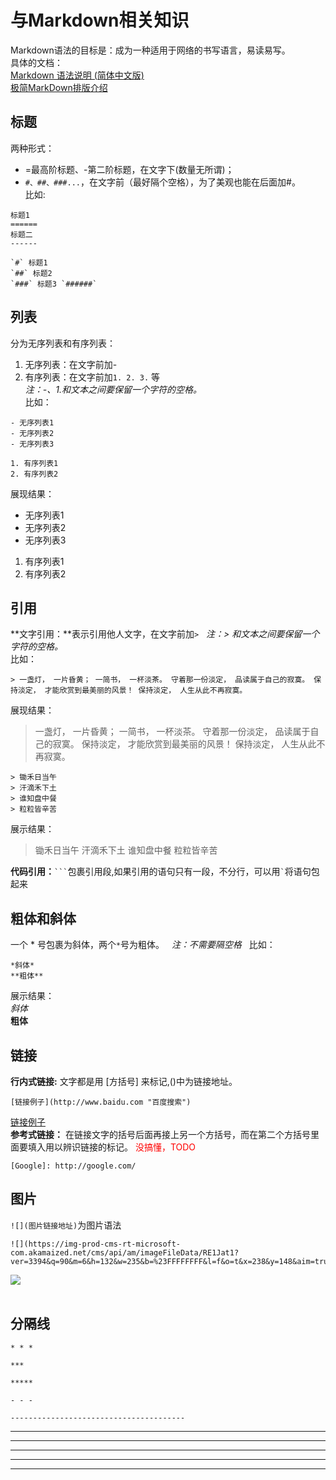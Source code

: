 # 与Markdown相关知识 #
Markdown语法的目标是：成为一种适用于网络的书写语言，易读易写。  
具体的文档：  
[Markdown 语法说明 (简体中文版)](http://wowubuntu.com/markdown/index.html#link)  
[极简MarkDown排版介绍](http://www.cnblogs.com/math/p/se-tools-001.html)

## 标题 ##
两种形式：
- =最高阶标题、-第二阶标题，在文字下(数量无所谓)；
- ```#、##、###...```，在文字前（最好隔个空格），为了美观也能在后面加#。  
比如:
```
标题1
======
标题二
------

`#` 标题1
`##` 标题2
`###` 标题3 `######`
```

## 列表 ##
分为无序列表和有序列表：
1. 无序列表：在文字前加-
2. 有序列表：在文字前加```1. 2. 3.``` 等  
*注：-、1.和文本之间要保留一个字符的空格。*  
比如：
```
- 无序列表1
- 无序列表2
- 无序列表3

1. 有序列表1
2. 有序列表2
```
展现结果：
- 无序列表1
- 无序列表2
- 无序列表3

1. 有序列表1
2. 有序列表2

## 引用 ##
**文字引用：**表示引用他人文字，在文字前加``` > ```  
*注：> 和文本之间要保留一个字符的空格。*  
比如：
```
> 一盏灯， 一片昏黄； 一简书， 一杯淡茶。 守着那一份淡定， 品读属于自己的寂寞。 保持淡定， 才能欣赏到最美丽的风景！ 保持淡定， 人生从此不再寂寞。
```
展现结果：
> 一盏灯， 一片昏黄； 一简书， 一杯淡茶。 守着那一份淡定， 品读属于自己的寂寞。 保持淡定， 才能欣赏到最美丽的风景！ 保持淡定， 人生从此不再寂寞。
  
```
> 锄禾日当午
> 汗滴禾下土
> 谁知盘中餐
> 粒粒皆辛苦
```
展示结果：
> 锄禾日当午
> 汗滴禾下土
> 谁知盘中餐
> 粒粒皆辛苦


**代码引用：**` ``` `包裹引用段,如果引用的语句只有一段，不分行，可以用``` ` ```将语句包起来

## 粗体和斜体 ##
一个 * 号包裹为斜体，两个``` * ```号为粗体。  
*注：不需要隔空格*  
比如：
```
*斜体*
**粗体**
```
展示结果：  
*斜体*  
**粗体**

## 链接 ##
**行内式链接:** 文字都是用 [方括号] 来标记,()中为链接地址。  
```
[链接例子](http://www.baidu.com "百度搜索")
```
[链接例子](http://www.baidu.com "百度搜索")  
**参考式链接：** 在链接文字的括号后面再接上另一个方括号，而在第二个方括号里面要填入用以辨识链接的标记。
<span style="color:red">没搞懂，TODO</span>
```
[Google]: http://google.com/
```
[Google]: http://google.com/  

## 图片 ##
```![](图片链接地址)```为图片语法  
```
![](https://img-prod-cms-rt-microsoft-com.akamaized.net/cms/api/am/imageFileData/RE1Jat1?ver=3394&q=90&m=6&h=132&w=235&b=%23FFFFFFFF&l=f&o=t&x=238&y=148&aim=true)
```
![](https://img-prod-cms-rt-microsoft-com.akamaized.net/cms/api/am/imageFileData/RE1Jat1?ver=3394&q=90&m=6&h=132&w=235&b=%23FFFFFFFF&l=f&o=t&x=238&y=148&aim=true)  
  
## 分隔线 ##
```
* * *

***

*****

- - -

---------------------------------------
```
* * *

***

*****

- - -

---------------------------------------
